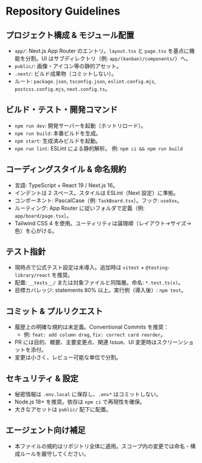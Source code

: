# Repository Guidelines

## プロジェクト構成 & モジュール配置
- `app/`: Next.js App Router のエントリ。`layout.tsx` と `page.tsx` を基点に機能を分割。UI はサブディレクトリ（例: `app/(kanban)/components/`）へ。
- `public/`: 画像・アイコン等の静的アセット。
- `.next/`: ビルド成果物（コミットしない）。
- ルート: `package.json`, `tsconfig.json`, `eslint.config.mjs`, `postcss.config.mjs`, `next.config.ts`。

## ビルド・テスト・開発コマンド
- `npm run dev`: 開発サーバーを起動（ホットリロード）。
- `npm run build`: 本番ビルドを生成。
- `npm start`: 生成済みビルドを起動。
- `npm run lint`: ESLint による静的解析。
例: `npm ci && npm run build`

## コーディングスタイル & 命名規約
- 言語: TypeScript + React 19 / Next.js 16。
- インデントは 2 スペース。スタイルは ESLint（Next 設定）に準拠。
- コンポーネント: PascalCase（例: `TaskBoard.tsx`）。フック: `useXxx`。
- ルーティング: App Router に従いフォルダで定義（例: `app/board/page.tsx`）。
- Tailwind CSS 4 を使用。ユーティリティは論理順（レイアウト→サイズ→色）を心がける。

## テスト指針
- 現時点で公式テスト設定は未導入。追加時は `vitest` + `@testing-library/react` を推奨。
- 配置: `__tests__/` または対象ファイルと同階層。命名: `*.test.ts(x)`。
- 目標カバレッジ: statements 80% 以上。実行例（導入後）: `npm test`。

## コミット & プルリクエスト
- 履歴上の明確な規約は未定義。Conventional Commits を推奨：
  - 例: `feat: add column drag`, `fix: correct card reorder`。
- PR には目的、概要、主要変更点、関連 Issue、UI 変更時はスクリーンショットを添付。
- 変更は小さく、レビュー可能な単位で分割。

## セキュリティ & 設定
- 秘密情報は `.env.local` に保存し、`.env*` はコミットしない。
- Node.js 18+ を推奨。依存は `npm ci` で再現性を確保。
- 大きなアセットは `public/` 配下に配置。

## エージェント向け補足
- 本ファイルの規約はリポジトリ全体に適用。スコープ内の変更では命名・構成ルールを厳守してください。

